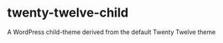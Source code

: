 twenty-twelve-child
===================

A WordPress child-theme derived from the default Twenty Twelve theme
